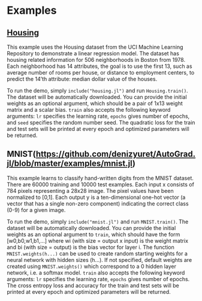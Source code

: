 # Examples

## [Housing](https://github.com/denizyuret/AutoGrad.jl/blob/master/examples/housing.jl)

This example uses the Housing dataset from the UCI Machine Learning
Repository to demonstrate a linear regression model. The dataset has
housing related information for 506 neighborhoods in Boston from
1978. Each neighborhood has 14 attributes, the goal is to use the
first 13, such as average number of rooms per house, or distance to
employment centers, to predict the 14’th attribute: median dollar
value of the houses.

To run the demo, simply `include("housing.jl")` and run `Housing.train()`.
The dataset will be automatically downloaded.  You can provide the
initial weights as an optional argument, which should be a pair of
1x13 weight matrix and a scalar bias.  `train` also accepts the
following keyword arguments: `lr` specifies the learning rate,
`epochs` gives number of epochs, and `seed` specifies the random
number seed.  The quadratic loss for the train and test sets will be
printed at every epoch and optimized parameters will be returned.

## MNIST(https://github.com/denizyuret/AutoGrad.jl/blob/master/examples/mnist.jl)

This example learns to classify hand-written digits from the MNIST
dataset.  There are 60000 training and 10000 test examples. Each input
x consists of 784 pixels representing a 28x28 image.  The pixel values
have been normalized to [0,1]. Each output y is a ten-dimensional
one-hot vector (a vector that has a single non-zero component)
indicating the correct class (0-9) for a given image.

To run the demo, simply `include("mnist.jl")` and run `MNIST.train()`.
The dataset will be automatically downloaded.  You can provide the
initial weights as an optional argument to `train`, which should have
the form [w0,b0,w1,b1,...] where wi (with size = output x input) is
the weight matrix and bi (with size = output) is the bias vector for
layer i.  The function `MNIST.weights(h...)` can be used to create
random starting weights for a neural network with hidden sizes (h...).
If not specified, default weights are created using `MNIST.weights()`
which correspond to a 0 hidden layer network, i.e. a softmax model.
`train` also accepts the following keyword arguments: `lr` specifies
the learning rate, `epochs` gives number of epochs.  The cross entropy
loss and accuracy for the train and test sets will be printed at every
epoch and optimized parameters will be returned.
